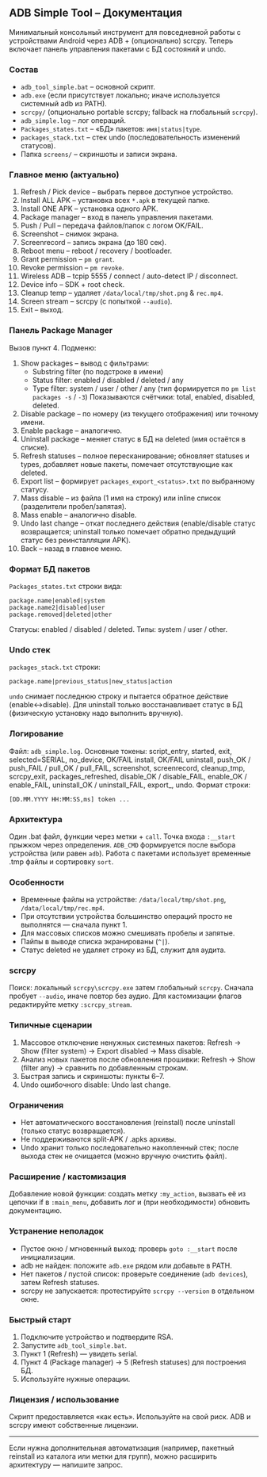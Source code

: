 ## ADB Simple Tool – Документация

Минимальный консольный инструмент для повседневной работы с устройствами Android через ADB + (опционально) scrcpy. Теперь включает панель управления пакетами с БД состояний и undo.

### Состав
- `adb_tool_simple.bat` – основной скрипт.
- `adb.exe` (если присутствует локально; иначе используется системный adb из PATH).
- `scrcpy/` (опционально portable scrcpy; fallback на глобальный `scrcpy`).
- `adb_simple.log` – лог операций.
- `Packages_states.txt` – «БД» пакетов: `имя|status|type`.
- `packages_stack.txt` – стек undo (последовательность изменений статусов).
- Папка `screens/` – скриншоты и записи экрана.

### Главное меню (актуально)
1. Refresh / Pick device – выбрать первое доступное устройство.
2. Install ALL APK – установка всех `*.apk` в текущей папке.
3. Install ONE APK – установка одного APK.
4. Package manager – вход в панель управления пакетами.
5. Push / Pull – передача файлов/папок с логом OK/FAIL.
6. Screenshot – снимок экрана.
7. Screenrecord – запись экрана (до 180 сек).
8. Reboot menu – reboot / recovery / bootloader.
9. Grant permission – `pm grant`.
10. Revoke permission – `pm revoke`.
11. Wireless ADB – tcpip 5555 / connect / auto-detect IP / disconnect.
12. Device info – SDK + root check.
13. Cleanup temp – удаляет `/data/local/tmp/shot.png` & `rec.mp4`.
14. Screen stream – scrcpy (с попыткой `--audio`).
0. Exit – выход.

### Панель Package Manager
Вызов пункт 4.
Подменю:
1) Show packages – вывод с фильтрами:
	- Substring filter (по подстроке в имени)
	- Status filter: enabled / disabled / deleted / any
	- Type filter: system / user / other / any (тип формируется по `pm list packages -s` / `-3`)
	Показываются счётчики: total, enabled, disabled, deleted.
2) Disable package – по номеру (из текущего отображения) или точному имени.
3) Enable package – аналогично.
4) Uninstall package – меняет статус в БД на deleted (имя остаётся в списке).
5) Refresh statuses – полное пересканирование; обновляет statuses и types, добавляет новые пакеты, помечает отсутствующие как deleted.
6) Export list – формирует `packages_export_<status>.txt` по выбранному статусу.
7) Mass disable – из файла (1 имя на строку) или inline список (разделители пробел/запятая).
8) Mass enable – аналогично disable.
9) Undo last change – откат последнего действия (enable/disable статус возвращается; uninstall только помечает обратно предыдущий статус без реинсталляции APK).
0) Back – назад в главное меню.

### Формат БД пакетов
`Packages_states.txt` строки вида:
```
package.name|enabled|system
package.name2|disabled|user
package.removed|deleted|other
```
Статусы: enabled / disabled / deleted.
Типы: system / user / other.

### Undo стек
`packages_stack.txt` строки:
```
package.name|previous_status|new_status|action
```
`undo` снимает последнюю строку и пытается обратное действие (enable<->disable). Для uninstall только восстанавливает статус в БД (физическую установку надо выполнить вручную).

### Логирование
Файл: `adb_simple.log`.
Основные токены: script_entry, started, exit, selected=SERIAL, no_device, OK/FAIL install, OK/FAIL uninstall, push_OK / push_FAIL / pull_OK / pull_FAIL, screenshot, screenrecord, cleanup_tmp, scrcpy_exit, packages_refreshed, disable_OK / disable_FAIL, enable_OK / enable_FAIL, uninstall_OK / uninstall_FAIL, export_<status>, undo.
Формат строки:
```
[DD.MM.YYYY HH:MM:SS,ms] token ...
```

### Архитектура
Один .bat файл, функции через метки + `call`. Точка входа `:__start` прыжком через определения. `ADB_CMD` формируется после выбора устройства (или равен `adb`). Работа с пакетами использует временные .tmp файлы и сортировку `sort`.

### Особенности
- Временные файлы на устройстве: `/data/local/tmp/shot.png`, `/data/local/tmp/rec.mp4`.
- При отсутствии устройства большинство операций просто не выполнятся — сначала пункт 1.
- Для массовых списков можно смешивать пробелы и запятые.
- Пайпы в выводе списка экранированы (`^|`).
- Статус deleted не удаляет строку из БД, служит для аудита.

### scrcpy
Поиск: локальный `scrcpy\scrcpy.exe` затем глобальный `scrcpy`. Сначала пробует `--audio`, иначе повтор без аудио. Для кастомизации флагов редактируйте метку `:scrcpy_stream`.

### Типичные сценарии
1. Массовое отключение ненужных системных пакетов: Refresh → Show (filter system) → Export disabled → Mass disable.
2. Анализ новых пакетов после обновления прошивки: Refresh → Show (filter any) → сравнить по добавленным строкам.
3. Быстрая запись и скриншоты: пункты 6–7.
4. Undo ошибочного disable: Undo last change.

### Ограничения
- Нет автоматического восстановления (reinstall) после uninstall (только статус возвращается).
- Не поддерживаются split-APK / .apks архивы.
- Undo хранит только последовательно накопленный стек; после выхода стек не очищается (можно вручную очистить файл).

### Расширение / кастомизация
Добавление новой функции: создать метку `:my_action`, вызвать её из цепочки if в `:main_menu`, добавить лог и (при необходимости) обновить документацию.

### Устранение неполадок
- Пустое окно / мгновенный выход: проверь `goto :__start` после инициализации.
- adb не найден: положите `adb.exe` рядом или добавьте в PATH.
- Нет пакетов / пустой список: проверьте соединение (`adb devices`), затем Refresh statuses.
- scrcpy не запускается: протестируйте `scrcpy --version` в отдельном окне.

### Быстрый старт
1. Подключите устройство и подтвердите RSA.
2. Запустите `adb_tool_simple.bat`.
3. Пункт 1 (Refresh) — увидеть serial.
4. Пункт 4 (Package manager) → 5 (Refresh statuses) для построения БД.
5. Используйте нужные операции.

### Лицензия / использование
Скрипт предоставляется «как есть». Используйте на свой риск. ADB и scrcpy имеют собственные лицензии.

---
Если нужна дополнительная автоматизация (например, пакетный reinstall из каталога или метки для групп), можно расширить архитектуру — напишите запрос.
